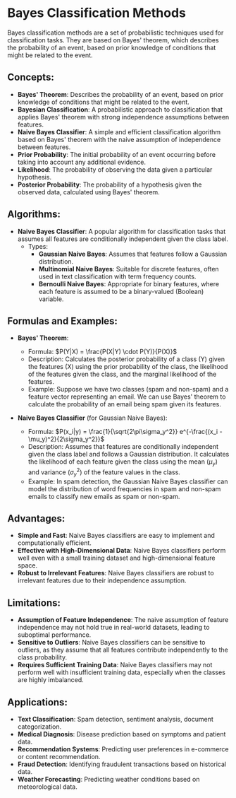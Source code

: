# Bayes Classification Methods

Bayes classification methods are a set of probabilistic techniques used for classification tasks. They are based on Bayes' theorem, which describes the probability of an event, based on prior knowledge of conditions that might be related to the event.

## Concepts:

- **Bayes' Theorem**: Describes the probability of an event, based on prior knowledge of conditions that might be related to the event.
- **Bayesian Classification**: A probabilistic approach to classification that applies Bayes' theorem with strong independence assumptions between features.
- **Naive Bayes Classifier**: A simple and efficient classification algorithm based on Bayes' theorem with the naive assumption of independence between features.
- **Prior Probability**: The initial probability of an event occurring before taking into account any additional evidence.
- **Likelihood**: The probability of observing the data given a particular hypothesis.
- **Posterior Probability**: The probability of a hypothesis given the observed data, calculated using Bayes' theorem.

## Algorithms:

- **Naive Bayes Classifier**: A popular algorithm for classification tasks that assumes all features are conditionally independent given the class label.
  - Types:
    - **Gaussian Naive Bayes**: Assumes that features follow a Gaussian distribution.
    - **Multinomial Naive Bayes**: Suitable for discrete features, often used in text classification with term frequency counts.
    - **Bernoulli Naive Bayes**: Appropriate for binary features, where each feature is assumed to be a binary-valued (Boolean) variable.

## Formulas and Examples:

- **Bayes' Theorem**:
  - Formula: $P(Y|X) = \frac{P(X|Y) \cdot P(Y)}{P(X)}$
  - Description: Calculates the posterior probability of a class (Y) given the features (X) using the prior probability of the class, the likelihood of the features given the class, and the marginal likelihood of the features.
  - Example: Suppose we have two classes (spam and non-spam) and a feature vector representing an email. We can use Bayes' theorem to calculate the probability of an email being spam given its features.

- **Naive Bayes Classifier** (for Gaussian Naive Bayes):
  - Formula: $P(x_i|y) = \frac{1}{\sqrt{2\pi\sigma_y^2}} e^{-\frac{(x_i - \mu_y)^2}{2\sigma_y^2}}$
  - Description: Assumes that features are conditionally independent given the class label and follows a Gaussian distribution. It calculates the likelihood of each feature given the class using the mean ($\mu_y$) and variance ($\sigma_y^2$) of the feature values in the class.
  - Example: In spam detection, the Gaussian Naive Bayes classifier can model the distribution of word frequencies in spam and non-spam emails to classify new emails as spam or non-spam.

## Advantages:

- **Simple and Fast**: Naive Bayes classifiers are easy to implement and computationally efficient.
- **Effective with High-Dimensional Data**: Naive Bayes classifiers perform well even with a small training dataset and high-dimensional feature space.
- **Robust to Irrelevant Features**: Naive Bayes classifiers are robust to irrelevant features due to their independence assumption.

## Limitations:

- **Assumption of Feature Independence**: The naive assumption of feature independence may not hold true in real-world datasets, leading to suboptimal performance.
- **Sensitive to Outliers**: Naive Bayes classifiers can be sensitive to outliers, as they assume that all features contribute independently to the class probability.
- **Requires Sufficient Training Data**: Naive Bayes classifiers may not perform well with insufficient training data, especially when the classes are highly imbalanced.

## Applications:

- **Text Classification**: Spam detection, sentiment analysis, document categorization.
- **Medical Diagnosis**: Disease prediction based on symptoms and patient data.
- **Recommendation Systems**: Predicting user preferences in e-commerce or content recommendation.
- **Fraud Detection**: Identifying fraudulent transactions based on historical data.
- **Weather Forecasting**: Predicting weather conditions based on meteorological data.

